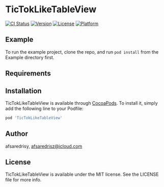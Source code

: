 # TicTokLikeTableView

[![CI Status](https://img.shields.io/travis/afsaredrisy/TicTokLikeTableView.svg?style=flat)](https://travis-ci.org/afsaredrisy/TicTokLikeTableView)
[![Version](https://img.shields.io/cocoapods/v/TicTokLikeTableView.svg?style=flat)](https://cocoapods.org/pods/TicTokLikeTableView)
[![License](https://img.shields.io/cocoapods/l/TicTokLikeTableView.svg?style=flat)](https://cocoapods.org/pods/TicTokLikeTableView)
[![Platform](https://img.shields.io/cocoapods/p/TicTokLikeTableView.svg?style=flat)](https://cocoapods.org/pods/TicTokLikeTableView)

## Example

To run the example project, clone the repo, and run `pod install` from the Example directory first.

## Requirements

## Installation

TicTokLikeTableView is available through [CocoaPods](https://cocoapods.org). To install
it, simply add the following line to your Podfile:

```ruby
pod 'TicTokLikeTableView'
```

## Author

afsaredrisy, afsaredrisz@icloud.com

## License

TicTokLikeTableView is available under the MIT license. See the LICENSE file for more info.
